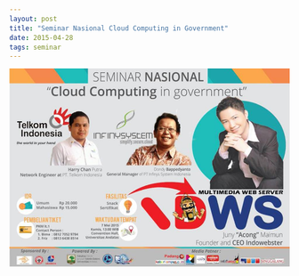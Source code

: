 ```yaml
---
layout: post
title: "Seminar Nasional Cloud Computing in Government"
date: 2015-04-28
tags: seminar
---
```

![](/gambar/semnas-cloud-computing-in-government.jpg)
